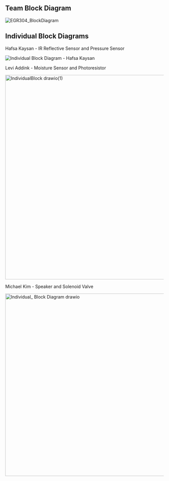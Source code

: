 Team Block Diagram
---
![EGR304_BlockDiagram](https://github.com/user-attachments/assets/670a326f-5530-4035-aef1-9d47d9abfe00)

## Individual Block Diagrams
Hafsa Kaysan - IR Reflective Sensor and Pressure Sensor
   
![Individual Block Diagram - Hafsa Kaysan](https://github.com/user-attachments/assets/68446eef-9c85-439c-91f2-38c06625a7d2)


Levi Addink - Moisture Sensor and Photoresistor

<img width="701" height="651" alt="IndividualBlock drawio(1)" src="https://github.com/user-attachments/assets/f3753c98-baa2-40f2-812f-e01c88b9288d" />





Michael Kim - Speaker and Solenoid Valve 

<img width="826" height="581" alt="Individual_ Block Diagram drawio" src="https://github.com/user-attachments/assets/2e4ea78b-fdfd-4a78-a9e8-f738fe43839a" />

